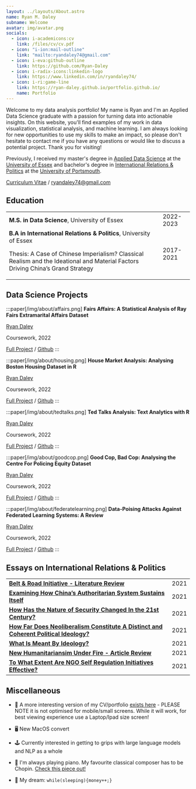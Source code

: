 ```yaml
---
layout: ../layouts/About.astro
name: Ryan M. Daley
subname: Welcome
avatar: img/avatar.png
socials:
  - icon: i-academicons:cv
    link: /files/cv/cv.pdf
  - icon: "i-ion:mail-outline"
    link: "mailto:ryandaley74@gmail.com"
  - icon: i-eva:github-outline
    link: https://github.com/Ryan-Daley
  - icon: i-radix-icons:linkedin-logo
    link: https://www.linkedin.com/in/ryandaley74/
  - icon: i-ri:game-line
    link: https://ryan-daley.github.io/portfolio.github.io/
    name: Portfolio
---
```


Welcome to my data analysis portfolio! My name is Ryan and I'm an Applied Data Science graduate with a passion for turning data into actionable insights. On this website, you'll find examples of my work in data visualization, statistical analysis, and machine learning. I am always looking for new opportunities to use my skills to make an impact, so please don't hesitate to contact me if you have any questions or would like to discuss a potential project. Thank you for visiting!

Previously, I received my master's degree in [Applied Data Science](https://www.essex.ac.uk/courses/pg01389/1/msc-applied-data-science) at the [University of Essex](https://www.essex.ac.uk/) and bachelor's degree in [International Relations & Politics](https://www.port.ac.uk/study/courses/undergraduate/ba-hons-international-relations-and-politics) at the [University of Portsmouth](https://www.port.ac.uk/).

[Curriculum Vitae](/files/cv/cv.pdf) / ryandaley74@gmail.com


## Education

|                                                                                                                       |           |
| --------------------------------------------------------------------------------------------------------------------- | --------- |
| **M.S. in Data Science**, University of Essex                                                                           | 2022-2023 |
| **B.A in International Relations & Politics**, University of Essex <p>Thesis: A Case of Chinese Imperialism? Classical Realism and the Ideational and Material Factors Driving China’s Grand Strategy</p> | 2017-2021 |


## Data Science Projects

:::paper[/img/about/affairs.png]
**Fairs Affairs: A Statistical Analysis of Ray Fairs Extramarital Affairs Dataset**

<u> Ryan Daley </u>

Coursework, 2022

[Full Project](https://raw.githubusercontent.com/Ryan-Daley/Extramarital-Affairs/main/A%20Statistical%20Analysis%20of%20Fair's%20Affairs.pdf) /
[Github](https://github.com/Ryan-Daley/Extramarital-Affairs)
:::

:::paper[/img/about/housing.png]
**House Market Analysis: Analysing Boston Housing Dataset in R**

<u>Ryan Daley </u>

Coursework, 2022

[Full Project](https://raw.githubusercontent.com/Ryan-Daley/House-Price-Determinants/main/Final%20Report.pdf) / [Github](https://github.com/Ryan-Daley/House-Price-Determinants)
:::

:::paper[/img/about/tedtalks.png]
**Ted Talks Analysis: Text Analytics with R**

<u>Ryan Daley</u>

Coursework, 2022

[Full Project](https://raw.githubusercontent.com/Ryan-Daley/Text-Analytics-With-R/main/MA331%20-%20Midterm%20Project.pdf) / [Github](https://github.com/Ryan-Daley/Text-Analytics-With-R)
:::

:::paper[/img/about/goodcop.png]
**Good Cop, Bad Cop: Analysing the Centre For Policing Equity Dataset**

<u>Ryan Daley</u>

Coursework, 2022

[Full Project](https://raw.githubusercontent.com/Ryan-Daley/Good-Cop-Bad-Cop/main/MA304%20-%20EDA%20of%20CPE%20data.pdf) / [Github](https://github.com/Ryan-Daley/Good-Cop-Bad-Cop)
:::

:::paper[/img/about/federatelearning.png]
**Data-Poising Attacks Against Federated Learning Systems: A Review**

<u>Ryan Daley</u>

Coursework, 2022

[Full Project](https://iopscience.iop.org/article/10.1088/1742-6596/1487/1/012016/pdf) / [Github]()
:::

## Essays on International Relations & Politics

|                                                                                                                                                             |           |
| ----------------------------------------------------------------------------------------------------------------------------------------------------------- | --------- |
| [**Belt & Road Initiative - Literature Review**](https://raw.githubusercontent.com/Ryan-Daley/IR-Essays/main/Belt%20%26%20Road%20Initiative%20Literature%20Review.pdf)                                                    | 2021 |
| [**Examining How China’s Authoritarian System Sustains Itself**](https://raw.githubusercontent.com/Ryan-Daley/IR-Essays/main/Autocracy%20%26%20Democracy%20-%20How%20Does%20Chinas%20Authoritarian%20System%20Sustain%20Itself.pdf)          | 2021|
| [**How Has the Nature of Security Changed In the 21st Century?**](https://raw.githubusercontent.com/Ryan-Daley/IR-Essays/main/21st%20Century%20Security%20Challenges%20-%20How%20Has%20the%20Nature%20of%20Security%20Changed%20In%20the%2021st%20Century.pdf)                                                                                                             | 2021 |
| [**How Far Does Neoliberalism Constitute A Distinct and Coherent Political Ideology?**](https://raw.githubusercontent.com/Ryan-Daley/IR-Essays/main/Ideology%20%26%20Politics%20-%20How%20far%20does%20neoliberalism%20constitute%20a%20distinct%20and%20coherent%20political%20ideology.pdf)                                                                                                           | 2021 |
| [**What Is Meant By Ideology?**](https://raw.githubusercontent.com/Ryan-Daley/IR-Essays/main/Ideology%20%26%20Politics%20-%20What%20Is%20Meant%20By%20Ideology%20-%20FINAL.pdf) | 2021 |
| [**New Humanitariansim Under Fire - Article Review**](https://raw.githubusercontent.com/Ryan-Daley/IR-Essays/main/NGOs%20%26%20Social%20Movements%20-%20Article%20Review.pdf)                                                     | 2021 |
| [**To What Extent Are NGO Self Regulation Initiatives Effective?**](https://raw.githubusercontent.com/Ryan-Daley/IR-Essays/main/NGOs%20%26%20Social%20Movements%20-%20To%20What%20Extent%20Are%20NGO%20Self-Regulation%20Initiatives%20Effective.pdf)  | 2021 |


## Miscellaneous

- 🚀 A more interesting version of my CV/portfolio [exists here](https://ryan-daley.github.io/portfolio.github.io/) - PLEASE NOTE it is not optimised for mobile/small screens. While it will work, for best viewing experience use a Laptop/Ipad size screen!

- 🖥 New MacOS convert

- 🕹️ Currently interested in getting to grips with large language models and NLP as a whole

- 🎹 I'm always playing piano. My favourite classical composer has to be Chopin. [Check this piece out!](https://www.youtube.com/watch?v=pHlqEvAwdVc) 

- 🌭 My dream: `while(sleeping){money++;}`